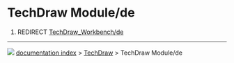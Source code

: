# TechDraw Module/de
1.  REDIRECT [TechDraw_Workbench/de](TechDraw_Workbench/de.md)



---
![](images/Button_right.svg) [documentation index](../README.md) > [TechDraw](TechDraw_Workbench.md) > TechDraw Module/de
